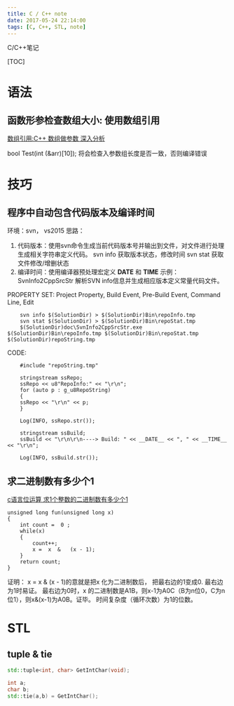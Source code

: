 ```yaml
---
title: C / C++ note
date: 2017-05-24 22:14:00
tags: [C, C++, STL, note]
---
```


C/C++笔记
<!--more-->


[TOC]


# 语法

## 函数形参检查数组大小: 使用数组引用
[数组引用:C++ 数组做参数 深入分析](http://blog.csdn.net/jiangxinyu/article/details/7767065)

bool Test(int (&arr)[10]);
将会检查入参数组长度是否一致，否则编译错误


# 技巧

## 程序中自动包含代码版本及编译时间
环境：svn， vs2015
思路：
1. 代码版本：使用svn命令生成当前代码版本号并输出到文件，对文件进行处理生成相关字符串定义代码。
	svn info 获取版本状态，修改时间
    svn stat 获取文件修改/增删状态
2. 编译时间：使用编译器预处理宏定义 __DATE__ 和 __TIME__
示例：
SvnInfo2CppSrcStr 解析SVN info信息并生成相应版本定义常量代码文件。

PROPERTY SET:
	Project Property, Build Event, Pre-Build Event, Command Line, Edit
```language
	svn info $(SolutionDir) > $(SolutionDir)Bin\repoInfo.tmp
	svn stat $(SolutionDir) > $(SolutionDir)Bin\repoStat.tmp
	$(SolutionDir)doc\SvnInfo2CppSrcStr.exe $(SolutionDir)Bin\repoInfo.tmp $(SolutionDir)Bin\repoStat.tmp $(SolutionDir)repoString.tmp
```

CODE:
```language
	#include "repoString.tmp"

	stringstream ssRepo;
	ssRepo << u8"RepoInfo:" << "\r\n";
	for (auto p : g_u8RepoString)
	{
	ssRepo << "\r\n" << p;
	}

	Log(INFO, ssRepo.str());

	stringstream ssBuild;
	ssBuild << "\r\n\r\n----> Build: " << __DATE__ << ", " << __TIME__ << "\r\n";

	Log(INFO, ssBuild.str());
```

## 求二进制数有多少个1
[c语言位运算 求1个整数的二进制数有多少个1](http://blog.csdn.net/nvd11/article/details/8893207)

```language
unsigned long fun(unsigned long x)
{
    int count =  0 ;
    while(x)
    {
        count++;
        x =  x  &   (x - 1);
    }
    return count;
}
```
证明：
x = x & (x - 1)的意就是把x 化为二进制数后， 把最右边的1变成0.
最右边为1时易证。
最右边为0时，x 的二进制数是A1B，则x-1为A0C（B为n位0，C为n位1），则x&(x-1)为A0B。证毕。
时间复杂度（循环次数）为1的位数。


# STL

## tuple & tie

```c++
std::tuple<int, char> GetIntChar(void);

int a;
char b;
std::tie(a,b) = GetIntChar();
```

